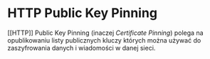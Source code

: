 # HTTP Public Key Pinning

[[HTTP]] Public Key Pinning (inaczej *Certificate Pinning*) polega na opublikowaniu listy publicznych kluczy których można używać do zaszyfrowania danych i wiadomości w danej sieci.